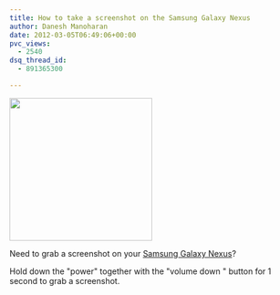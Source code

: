 ```yaml
---
title: How to take a screenshot on the Samsung Galaxy Nexus
author: Danesh Manoharan
date: 2012-03-05T06:49:06+00:00
pvc_views:
  - 2540
dsq_thread_id:
  - 891365300

---
```

[<img class="alignnone  wp-image-2405" title="Samsung Galaxy Nexus Screenshot" src="/wp-content/uploads/2012/03/Screenshot_2012-03-05-14-11-21-450x800.png" alt="" width="250" srcset="/wp-content/uploads/2012/03/Screenshot_2012-03-05-14-11-21-450x800.png 450w, /wp-content/uploads/2012/03/Screenshot_2012-03-05-14-11-21-576x1024.png 576w, /wp-content/uploads/2012/03/Screenshot_2012-03-05-14-11-21.png 720w" sizes="(max-width: 450px) 100vw, 450px" />][1]

Need to grab a screenshot on your <a href="http://www.google.com/nexus/" target="_blank">Samsung Galaxy Nexus</a>?

Hold down the "power" together with the "volume down " button for 1 second to grab a screenshot.

 [1]: /wp-content/uploads/2012/03/Screenshot_2012-03-05-14-11-21.png